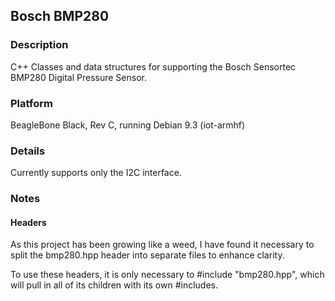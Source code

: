## Bosch BMP280
### Description
C++ Classes and data structures for supporting the Bosch Sensortec BMP280 Digital Pressure Sensor.
### Platform
BeagleBone Black, Rev C, running Debian 9.3 (iot-armhf)
### Details
Currently supports only the I2C interface.
### Notes
#### Headers
As this project has been growing like a weed, I have found it necessary
to split the bmp280.hpp header into separate files to enhance clarity.

To use these headers, it is only necessary to #include "bmp280.hpp", which
will pull in all of its children with its own #includes.
